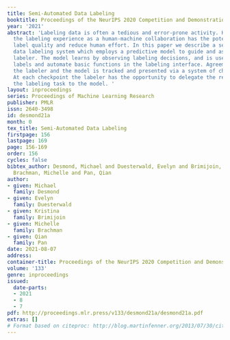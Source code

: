 ```yaml
---
title: Semi-Automated Data Labeling
booktitle: Proceedings of the NeurIPS 2020 Competition and Demonstration Track
year: '2021'
abstract: 'Labeling data is often a tedious and error-prone activity. However, organizing
  the labeling experience as a human-machine collaboration has the potential to improve
  label quality and reduce human effort. In this paper we describe a semi-automated
  data labeling system which employs a predictive model to guide and assist the human
  labeler. The model learns by observing labeling decisions, and is used to recommend
  labels and automate basic functions in the labeling interface. Agreement between
  the labeler and the model is tracked and presented via a system of checkpoints.
  At each checkpoint the labeler has the opportunity to delegate the remainder of
  the labeling task to the model. '
layout: inproceedings
series: Proceedings of Machine Learning Research
publisher: PMLR
issn: 2640-3498
id: desmond21a
month: 0
tex_title: Semi-Automated Data Labeling
firstpage: 156
lastpage: 169
page: 156-169
order: 156
cycles: false
bibtex_author: Desmond, Michael and Duesterwald, Evelyn and Brimijoin, Kristina and
  Brachman, Michelle and Pan, Qian
author:
- given: Michael
  family: Desmond
- given: Evelyn
  family: Duesterwald
- given: Kristina
  family: Brimijoin
- given: Michelle
  family: Brachman
- given: Qian
  family: Pan
date: 2021-08-07
address:
container-title: Proceedings of the NeurIPS 2020 Competition and Demonstration Track
volume: '133'
genre: inproceedings
issued:
  date-parts:
  - 2021
  - 8
  - 7
pdf: http://proceedings.mlr.press/v133/desmond21a/desmond21a.pdf
extras: []
# Format based on citeproc: http://blog.martinfenner.org/2013/07/30/citeproc-yaml-for-bibliographies/
---
```

